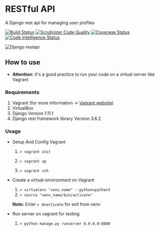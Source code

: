 # RESTful API
A Django rest api for managing user profiles

[![Build Status](https://travis-ci.com/amirfeqhi/DjangoProfile.svg?branch=master)](https://travis-ci.com/amirfeqhi/DjangoProfile)
[![Scrutinizer Code Quality](https://scrutinizer-ci.com/g/amirfeqhi/DjangoProfile/badges/quality-score.png?b=master)](https://scrutinizer-ci.com/g/amirfeqhi/DjangoProfile/?branch=master)
[![Coverage Status](https://coveralls.io/repos/github/amirfeqhi/rest-api/badge.svg?branch=master)](https://coveralls.io/github/amirfeqhi/rest-api?branch=master)
[![Code Intelligence Status](https://scrutinizer-ci.com/g/amirfeqhi/DjangoProfile/badges/code-intelligence.svg?b=master)](https://scrutinizer-ci.com/code-intelligence)

![Django restapi](http://www.django-rest-framework.org/img/logo.png)

## How to use
* **Attention:** It's a good practice to run your code on a virtual server like Vagrant

### Requirements
1. Vagrant (for more information -> [Vagrant website](https://www.vagrantup.com/))
2. VirtualBox
2. Django Version 1.11.1
3. Django rest framework library Version 3.6.2

### Usage
* Setup And Config Vagrant

  1. `> vagrant init`

  2. `> vagrant up`

  3. `> vagrant ssh`

* Create a virtual-environment on Vagrant

  1. `> virtualenv "venv_name" --python=python3`
  2. `> source "venv_name/bin/activate"`

  **Note:** Enter `> deactivate` for exit from venv

* Run server on vagrant for testing

  1. `> python manage.py runserver 0.0.0.0:8080`
